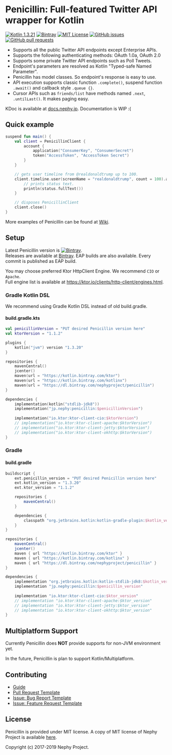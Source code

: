 # Penicillin: Full-featured Twitter API wrapper for Kotlin

[![Kotlin 1.3.21](https://img.shields.io/badge/Kotlin-1.3.21-blue.svg)](http://kotlinlang.org)
[![Bintray](https://api.bintray.com/packages/nephyproject/penicillin/Penicillin/images/download.svg)](https://bintray.com/nephyproject/penicillin/Penicillin/_latestVersion)
[![MIT License](https://img.shields.io/github/license/NephyProject/Penicillin.svg)](https://github.com/NephyProject/Penicillin/blob/master/LICENSE)
[![GitHub issues](https://img.shields.io/github/issues/NephyProject/Penicillin.svg)](https://github.com/NephyProject/Penicillin/issues)
[![GitHub pull requests](https://img.shields.io/github/issues-pr/NephyProject/Penicillin.svg)](https://github.com/NephyProject/Penicillin/pulls)

* Supports all the public Twitter API endpoints except Enterprise APIs.
* Supports the following authenticating methods: OAuth 1.0a, OAuth 2.0
* Supports some private Twitter API endpoints such as Poll Tweets.
* Endpoint's parameters are resolved as Kotlin "Typed-safe Named Parameter".
* Penicillin has model classes. So endpoint's response is easy to use.
* API execution supports classic function `.complete()`, suspend function `.await()` and callback style `.queue {}`.
* Cursor APIs such as `friends/list` have methods named `.next`, `.untilLast()`. It makes paging easy.

KDoc is available at [docs.nephy.jp](https://docs.nephy.jp/penicillin). Documentation is WIP :(

## Quick example

```kotlin
suspend fun main() {
    val client = PenicillinClient {
        account {
            application("ConsumerKey", "ConsumerSecret")
            token("AccessToken", "AccessToken Secret")
        }
    }

    // gets user timeline from @realdonaldtrump up to 100.
    client.timeline.user(screenName = "realdonaldtrump", count = 100).await().forEach { status ->
        // prints status text.
        println(status.fullText())
    }

    // disposes PenicillinClient
    client.close()
}
```

More examples of Penicillin can be found at [Wiki](https://github.com/NephyProject/Penicillin/wiki/Sample).

## Setup

Latest Penicillin version is [![Bintray](https://api.bintray.com/packages/nephyproject/penicillin/Penicillin/images/download.svg)](https://bintray.com/nephyproject/penicillin/Penicillin/_latestVersion).  
Releases are available at [Bintray](https://bintray.com/nephyproject/penicillin/Penicillin). EAP builds are also available. Every commit is published as EAP build.  

You may choose preferred Ktor HttpClient Engine. We recommend `CIO` or `Apache`.  
Full engine list is available at https://ktor.io/clients/http-client/engines.html.

### Gradle Kotlin DSL

We recommend using Gradle Kotlin DSL instead of old build.gradle.  

#### build.gradle.kts

```kotlin
val penicillinVersion = "PUT desired Penicillin version here"
val ktorVersion = "1.1.2"

plugins { 
    kotlin("jvm") version "1.3.20"
}

repositories {
    mavenCentral()
    jcenter()
    maven(url = "https://kotlin.bintray.com/ktor")
    maven(url = "https://kotlin.bintray.com/kotlinx")
    maven(url = "https://dl.bintray.com/nephyproject/penicillin")
}

dependencies {
    implementation(kotlin("stdlib-jdk8"))
    implementation("jp.nephy:penicillin:$penicillinVersion")
    
    implementation("io.ktor:ktor-client-cio:$ktorVersion")
    // implementation("io.ktor:ktor-client-apache:$ktorVersion")
    // implementation("io.ktor:ktor-client-jetty:$ktorVersion")
    // implementation("io.ktor:ktor-client-okhttp:$ktorVersion")
}
```

### Gradle

#### build.gradle

```groovy
buildscript {
    ext.penicillin_version = "PUT desired Penicillin version here"
    ext.kotlin_version = "1.3.20"
    ext.ktor_version = "1.1.2"

    repositories {
        mavenCentral()
    }

    dependencies {
        classpath "org.jetbrains.kotlin:kotlin-gradle-plugin:$kotlin_version"
    }
}

repositories {
    mavenCentral()
    jcenter()
    maven { url "https://kotlin.bintray.com/ktor" }
    maven { url "https://kotlin.bintray.com/kotlinx" }
    maven { url "https://dl.bintray.com/nephyproject/penicillin" } 
}

dependencies {
    implementation "org.jetbrains.kotlin:kotlin-stdlib-jdk8:$kotlin_version"
    implementation "jp.nephy:penicillin:$penicillin_version"
    
    implementation "io.ktor:ktor-client-cio:$ktor_version"
    // implementation "io.ktor:ktor-client-apache:$ktor_version"
    // implementation "io.ktor:ktor-client-jetty:$ktor_version"
    // implementation "io.ktor:ktor-client-okhttp:$ktor_version"
}
```

## Multiplatform Support

Currently Penicillin does **NOT** provide supports for non-JVM environment yet.  

In the future, Penicillin is plan to support Kotlin/Multiplatform.

## Contributing

* [Guide](https://github.com/NephyProject/Penicillin/blob/master/CONTRIBUTING.md)
* [Pull Request Template](https://github.com/NephyProject/Penicillin/blob/master/PULL_REQUEST_TEMPLATE.md)
* [Issue: Bug Report Template](https://github.com/NephyProject/Penicillin/blob/master/.github/ISSUE_TEMPLATE/bug-report.md)
* [Issue: Feature Request Template](https://github.com/NephyProject/Penicillin/blob/master/.github/ISSUE_TEMPLATE/feature-request.md)

## License

Penicillin is provided under MIT license. A copy of MIT license of Nephy Project is available [here](https://nephy.jp/license/mit).

Copyright (c) 2017-2019 Nephy Project.
